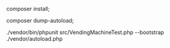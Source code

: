 composer install;

composer dump-autoload;

./vendor/bin/phpunit src/VendingMachineTest.php --bootstrap ./vendor/autoload.php

